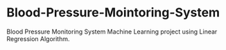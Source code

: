 # Blood-Pressure-Mointoring-System
Blood Pressure Monitoring System Machine Learning project using Linear Regression Algorithm.

